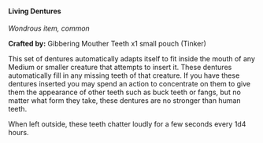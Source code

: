 #### Living Dentures
_Wondrous item, common_

**Crafted by:** Gibbering Mouther Teeth x1 small pouch (Tinker)

This set of dentures automatically adapts itself to fit inside the mouth of any Medium or smaller creature that attempts to insert it. These dentures automatically fill in any missing teeth of that creature. If you have these dentures inserted you may spend an action to concentrate on them to give them the appearance of other teeth such as buck teeth or fangs, but no matter what form they take, these dentures are no stronger than human teeth.

When left outside, these teeth chatter loudly for a few seconds every 1d4 hours.